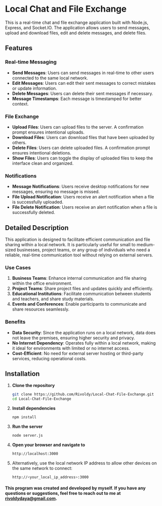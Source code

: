 # Local Chat and File Exchange

This is a real-time chat and file exchange application built with Node.js, Express, and Socket.IO. The application allows users to send messages, upload and download files, edit and delete messages, and delete files.
## Features

### Real-time Messaging
- **Send Messages**: Users can send messages in real-time to other users connected to the same local network.
- **Edit Messages**: Users can edit their sent messages to correct mistakes or update information.
- **Delete Messages**: Users can delete their sent messages if necessary.
- **Message Timestamps**: Each message is timestamped for better context.

### File Exchange
- **Upload Files**: Users can upload files to the server. A confirmation prompt ensures intentional uploads.
- **Download Files**: Users can download files that have been uploaded by others.
- **Delete Files**: Users can delete uploaded files. A confirmation prompt ensures intentional deletions.
- **Show Files**: Users can toggle the display of uploaded files to keep the interface clean and organized.

### Notifications
- **Message Notifications**: Users receive desktop notifications for new messages, ensuring no message is missed.
- **File Upload Notification**: Users receive an alert notification when a file is successfully uploaded.
- **File Delete Notification**: Users receive an alert notification when a file is successfully deleted.

## Detailed Description

This application is designed to facilitate efficient communication and file sharing within a local network. It is particularly useful for small to medium-sized businesses, project teams, or any group of individuals who need a reliable, real-time communication tool without relying on external servers.

### Use Cases
1. **Business Teams**: Enhance internal communication and file sharing within the office environment.
2. **Project Teams**: Share project files and updates quickly and efficiently.
3. **Educational Institutions**: Facilitate communication between students and teachers, and share study materials.
4. **Events and Conferences**: Enable participants to communicate and share resources seamlessly.

### Benefits
- **Data Security**: Since the application runs on a local network, data does not leave the premises, ensuring higher security and privacy.
- **No Internet Dependency**: Operates fully within a local network, making it ideal for environments with limited or no internet access.
- **Cost-Efficient**: No need for external server hosting or third-party services, reducing operational costs.

## Installation

1. **Clone the repository**
   ```sh
   git clone https://github.com/Rivoldy/Local-Chat-File-Exchange.git
   cd Local-Chat-File-Exchange
2. **Install dependencies**
   ```sh
   npm install
3. **Run the server**
   ```sh
   node server.js
4. **Open your browser and navigate to**
    ```sh
    http://localhost:3000
5. Alternatively, use the local network IP address to allow other devices on the same network to connect:
     ```sh
     http://<your_local_ip_address>:3000
     
#### This program was created and developed by myself. If you have any questions or suggestions, feel free to reach out to me at rivoldydaya@gmail.com.
